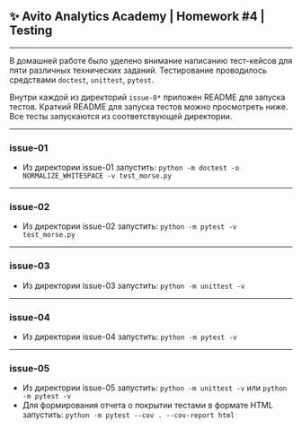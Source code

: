 ## ✨ Avito Analytics Academy | Homework #4 | Testing

---

В домашней работе было уделено внимание написанию тест-кейсов для пяти различных технических заданий. Тестирование проводилось средствами `doctest`, `unittest`, `pytest`.

Внутри каждой из директорий `issue-0*` приложен README для запуска тестов. Краткий README для запуска тестов можно просмотреть ниже. Все тесты запускаются из соответствующей директории.

---

### issue-01
- Из директории issue-01 запустить: ```python -m doctest -o NORMALIZE_WHITESPACE -v test_morse.py```

---

### issue-02
- Из директории issue-02 запустить: ```python -m pytest -v test_morse.py```

---

### issue-03
- Из директории issue-03 запустить: ```python -m unittest -v```

---

### issue-04
- Из директории issue-04 запустить: ```python -m pytest -v```

---

### issue-05
- Из директории issue-05 запустить: ```python -m unittest -v``` или ```python -m pytest -v```
- Для формирования отчета о покрытии тестами в формате HTML запустить:
```python -m pytest --cov . --cov-report html```